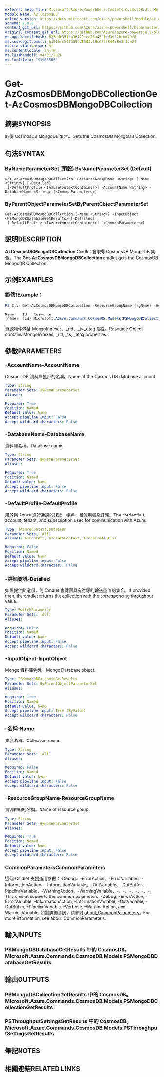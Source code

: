 ```yaml
---
external help file: Microsoft.Azure.PowerShell.Cmdlets.CosmosDB.dll-Help.xml
Module Name: Az.CosmosDB
online version: https://docs.microsoft.com/en-us/powershell/module/az.cosmosdb/get-azcosmosdbmongodbcollection
schema: 2.0.0
content_git_url: https://github.com/Azure/azure-powershell/blob/master/src/CosmosDB/CosmosDB/help/Get-AzCosmosDBMongoDBCollection.md
original_content_git_url: https://github.com/Azure/azure-powershell/blob/master/src/CosmosDB/CosmosDB/help/Get-AzCosmosDBMongoDBCollection.md
ms.openlocfilehash: 623ed0391ba36722cce26a42f1dd3d820cbd49f8
ms.sourcegitcommit: 6a91b4c545350d316d3cf8c62f384478e3f3ba24
ms.translationtype: MT
ms.contentlocale: zh-TW
ms.lasthandoff: 04/21/2020
ms.locfileid: "93965566"
---
```

# <span data-ttu-id="46e8c-101">Get-AzCosmosDBMongoDBCollection</span><span class="sxs-lookup"><span data-stu-id="46e8c-101">Get-AzCosmosDBMongoDBCollection</span></span>

## <span data-ttu-id="46e8c-102">摘要</span><span class="sxs-lookup"><span data-stu-id="46e8c-102">SYNOPSIS</span></span>
<span data-ttu-id="46e8c-103">取得 CosmosDB MongoDB 集合。</span><span class="sxs-lookup"><span data-stu-id="46e8c-103">Gets the CosmosDB MongoDB Collection.</span></span>

## <span data-ttu-id="46e8c-104">句法</span><span class="sxs-lookup"><span data-stu-id="46e8c-104">SYNTAX</span></span>

### <span data-ttu-id="46e8c-105">ByNameParameterSet (預設) </span><span class="sxs-lookup"><span data-stu-id="46e8c-105">ByNameParameterSet (Default)</span></span>
```
Get-AzCosmosDBMongoDBCollection -ResourceGroupName <String> [-Name <String>] [-Detailed]
 [-DefaultProfile <IAzureContextContainer>] -AccountName <String> -DatabaseName <String> [<CommonParameters>]
```

### <span data-ttu-id="46e8c-106">ByParentObjectParameterSet</span><span class="sxs-lookup"><span data-stu-id="46e8c-106">ByParentObjectParameterSet</span></span>
```
Get-AzCosmosDBMongoDBCollection [-Name <String>] -InputObject <PSMongoDBDatabaseGetResults> [-Detailed]
 [-DefaultProfile <IAzureContextContainer>] [<CommonParameters>]
```

## <span data-ttu-id="46e8c-107">說明</span><span class="sxs-lookup"><span data-stu-id="46e8c-107">DESCRIPTION</span></span>
<span data-ttu-id="46e8c-108">**AzCosmosDBMongoDBCollection** Cmdlet 會取得 CosmosDB MongoDB 集合。</span><span class="sxs-lookup"><span data-stu-id="46e8c-108">The **Get-AzCosmosDBMongoDBCollection** cmdlet gets the CosmosDB MongoDB Collection.</span></span>

## <span data-ttu-id="46e8c-109">示例</span><span class="sxs-lookup"><span data-stu-id="46e8c-109">EXAMPLES</span></span>

### <span data-ttu-id="46e8c-110">範例1</span><span class="sxs-lookup"><span data-stu-id="46e8c-110">Example 1</span></span>
```powershell
PS C:\> Get-AzCosmosDBMongoDBCollection -ResourceGroupName {rgName} -AccountName {accountName}  -Database {dbName} -Name {collectionName} 

Name    Id   Resource
{name}  {id} Microsoft.Azure.Commands.CosmosDB.Models.PSMongoDBCollectionGetPropertiesResource
```

<span data-ttu-id="46e8c-111">資源物件包含 MongoIndexes、_rid、_ts _etag 屬性。</span><span class="sxs-lookup"><span data-stu-id="46e8c-111">Resource Object contains MongoIndexes, _rid, _ts, _etag properties.</span></span>

## <span data-ttu-id="46e8c-112">參數</span><span class="sxs-lookup"><span data-stu-id="46e8c-112">PARAMETERS</span></span>

### <span data-ttu-id="46e8c-113">-AccountName</span><span class="sxs-lookup"><span data-stu-id="46e8c-113">-AccountName</span></span>
<span data-ttu-id="46e8c-114">Cosmos DB 資料庫帳戶的名稱。</span><span class="sxs-lookup"><span data-stu-id="46e8c-114">Name of the Cosmos DB database account.</span></span>

```yaml
Type: String
Parameter Sets: ByNameParameterSet
Aliases:

Required: True
Position: Named
Default value: None
Accept pipeline input: False
Accept wildcard characters: False
```

### <span data-ttu-id="46e8c-115">-DatabaseName</span><span class="sxs-lookup"><span data-stu-id="46e8c-115">-DatabaseName</span></span>
<span data-ttu-id="46e8c-116">資料庫名稱。</span><span class="sxs-lookup"><span data-stu-id="46e8c-116">Database name.</span></span>

```yaml
Type: String
Parameter Sets: ByNameParameterSet
Aliases:

Required: True
Position: Named
Default value: None
Accept pipeline input: False
Accept wildcard characters: False
```

### <span data-ttu-id="46e8c-117">-DefaultProfile</span><span class="sxs-lookup"><span data-stu-id="46e8c-117">-DefaultProfile</span></span>
<span data-ttu-id="46e8c-118">用於與 Azure 進行通訊的認證、帳戶、租使用者及訂閱。</span><span class="sxs-lookup"><span data-stu-id="46e8c-118">The credentials, account, tenant, and subscription used for communication with Azure.</span></span>

```yaml
Type: IAzureContextContainer
Parameter Sets: (All)
Aliases: AzContext, AzureRmContext, AzureCredential

Required: False
Position: Named
Default value: None
Accept pipeline input: False
Accept wildcard characters: False
```

### <span data-ttu-id="46e8c-119">-詳細資訊</span><span class="sxs-lookup"><span data-stu-id="46e8c-119">-Detailed</span></span>
<span data-ttu-id="46e8c-120">如果提供此選項，則 Cmdlet 會傳回具有對應的輸送量值的集合。</span><span class="sxs-lookup"><span data-stu-id="46e8c-120">If provided then, the cmdlet returns the collection with the corresponding throughput value.</span></span>

```yaml
Type: SwitchParameter
Parameter Sets: (All)
Aliases:

Required: False
Position: Named
Default value: None
Accept pipeline input: False
Accept wildcard characters: False
```

### <span data-ttu-id="46e8c-121">-InputObject</span><span class="sxs-lookup"><span data-stu-id="46e8c-121">-InputObject</span></span>
<span data-ttu-id="46e8c-122">Mongo 資料庫物件。</span><span class="sxs-lookup"><span data-stu-id="46e8c-122">Mongo Database object.</span></span>

```yaml
Type: PSMongoDBDatabaseGetResults
Parameter Sets: ByParentObjectParameterSet
Aliases:

Required: True
Position: Named
Default value: None
Accept pipeline input: True (ByValue)
Accept wildcard characters: False
```

### <span data-ttu-id="46e8c-123">-名稱</span><span class="sxs-lookup"><span data-stu-id="46e8c-123">-Name</span></span>
<span data-ttu-id="46e8c-124">集合名稱。</span><span class="sxs-lookup"><span data-stu-id="46e8c-124">Collection name.</span></span>

```yaml
Type: String
Parameter Sets: (All)
Aliases:

Required: False
Position: Named
Default value: None
Accept pipeline input: False
Accept wildcard characters: False
```

### <span data-ttu-id="46e8c-125">-ResourceGroupName</span><span class="sxs-lookup"><span data-stu-id="46e8c-125">-ResourceGroupName</span></span>
<span data-ttu-id="46e8c-126">資源群組的名稱。</span><span class="sxs-lookup"><span data-stu-id="46e8c-126">Name of resource group.</span></span>

```yaml
Type: String
Parameter Sets: ByNameParameterSet
Aliases:

Required: True
Position: Named
Default value: None
Accept pipeline input: False
Accept wildcard characters: False
```

### <span data-ttu-id="46e8c-127">CommonParameters</span><span class="sxs-lookup"><span data-stu-id="46e8c-127">CommonParameters</span></span>
<span data-ttu-id="46e8c-128">這個 Cmdlet 支援通用參數：-Debug、-ErrorAction、-ErrorVariable、-InformationAction、-InformationVariable、-OutVariable、-OutBuffer、-PipelineVariable、-WarningAction、-WarningVariable、-、-、-、-、-、-。</span><span class="sxs-lookup"><span data-stu-id="46e8c-128">This cmdlet supports the common parameters: -Debug, -ErrorAction, -ErrorVariable, -InformationAction, -InformationVariable, -OutVariable, -OutBuffer, -PipelineVariable, -Verbose, -WarningAction, and -WarningVariable.</span></span> <span data-ttu-id="46e8c-129">如需詳細資訊，請參閱 [about_CommonParameters](http://go.microsoft.com/fwlink/?LinkID=113216)。</span><span class="sxs-lookup"><span data-stu-id="46e8c-129">For more information, see [about_CommonParameters](http://go.microsoft.com/fwlink/?LinkID=113216).</span></span>

## <span data-ttu-id="46e8c-130">輸入</span><span class="sxs-lookup"><span data-stu-id="46e8c-130">INPUTS</span></span>

### <span data-ttu-id="46e8c-131">PSMongoDBDatabaseGetResults 中的 CosmosDB。</span><span class="sxs-lookup"><span data-stu-id="46e8c-131">Microsoft.Azure.Commands.CosmosDB.Models.PSMongoDBDatabaseGetResults</span></span>

## <span data-ttu-id="46e8c-132">輸出</span><span class="sxs-lookup"><span data-stu-id="46e8c-132">OUTPUTS</span></span>

### <span data-ttu-id="46e8c-133">PSMongoDBCollectionGetResults 中的 CosmosDB。</span><span class="sxs-lookup"><span data-stu-id="46e8c-133">Microsoft.Azure.Commands.CosmosDB.Models.PSMongoDBCollectionGetResults</span></span>

### <span data-ttu-id="46e8c-134">PSThroughputSettingsGetResults 中的 CosmosDB。</span><span class="sxs-lookup"><span data-stu-id="46e8c-134">Microsoft.Azure.Commands.CosmosDB.Models.PSThroughputSettingsGetResults</span></span>

## <span data-ttu-id="46e8c-135">筆記</span><span class="sxs-lookup"><span data-stu-id="46e8c-135">NOTES</span></span>

## <span data-ttu-id="46e8c-136">相關連結</span><span class="sxs-lookup"><span data-stu-id="46e8c-136">RELATED LINKS</span></span>
